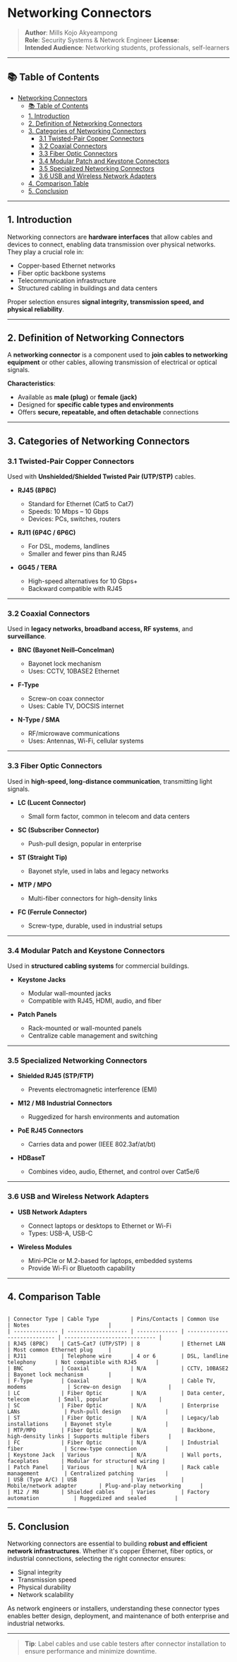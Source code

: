 # Networking Connectors

> **Author**: Mills Kojo Akyeampong  
> **Role**: Security Systems & Network Engineer 
> **License**:   
> **Intended Audience**: Networking students, professionals, self-learners

---

## 📚 Table of Contents
- [Networking Connectors](#networking-connectors)
  - [📚 Table of Contents](#-table-of-contents)
  - [1. Introduction](#1-introduction)
  - [2. Definition of Networking Connectors](#2-definition-of-networking-connectors)
  - [3. Categories of Networking Connectors](#3-categories-of-networking-connectors)
    - [3.1 Twisted-Pair Copper Connectors](#31-twisted-pair-copper-connectors)
    - [3.2 Coaxial Connectors](#32-coaxial-connectors)
    - [3.3 Fiber Optic Connectors](#33-fiber-optic-connectors)
    - [3.4 Modular Patch and Keystone Connectors](#34-modular-patch-and-keystone-connectors)
    - [3.5 Specialized Networking Connectors](#35-specialized-networking-connectors)
    - [3.6 USB and Wireless Network Adapters](#36-usb-and-wireless-network-adapters)
  - [4. Comparison Table](#4-comparison-table)
  - [5. Conclusion](#5-conclusion)

---

## 1. Introduction

Networking connectors are **hardware interfaces** that allow cables and devices to connect, enabling data transmission over physical networks. They play a crucial role in:

- Copper-based Ethernet networks  
- Fiber optic backbone systems  
- Telecommunication infrastructure  
- Structured cabling in buildings and data centers

Proper selection ensures **signal integrity, transmission speed, and physical reliability**.

---

## 2. Definition of Networking Connectors

A **networking connector** is a component used to **join cables to networking equipment** or other cables, allowing transmission of electrical or optical signals.

**Characteristics**:

- Available as **male (plug)** or **female (jack)**  
- Designed for **specific cable types and environments**  
- Offers **secure, repeatable, and often detachable** connections  

---

## 3. Categories of Networking Connectors

### 3.1 Twisted-Pair Copper Connectors

Used with **Unshielded/Shielded Twisted Pair (UTP/STP)** cables.

- **RJ45 (8P8C)**  
  - Standard for Ethernet (Cat5 to Cat7)  
  - Speeds: 10 Mbps – 10 Gbps  
  - Devices: PCs, switches, routers  

- **RJ11 (6P4C / 6P6C)**  
  - For DSL, modems, landlines  
  - Smaller and fewer pins than RJ45  

- **GG45 / TERA**  
  - High-speed alternatives for 10 Gbps+  
  - Backward compatible with RJ45  

---

### 3.2 Coaxial Connectors

Used in **legacy networks, broadband access, RF systems**, and **surveillance**.

- **BNC (Bayonet Neill–Concelman)**  
  - Bayonet lock mechanism  
  - Uses: CCTV, 10BASE2 Ethernet  

- **F-Type**  
  - Screw-on coax connector  
  - Uses: Cable TV, DOCSIS internet  

- **N-Type / SMA**  
  - RF/microwave communications  
  - Uses: Antennas, Wi-Fi, cellular systems  

---

### 3.3 Fiber Optic Connectors

Used in **high-speed, long-distance communication**, transmitting light signals.

- **LC (Lucent Connector)**  
  - Small form factor, common in telecom and data centers  

- **SC (Subscriber Connector)**  
  - Push-pull design, popular in enterprise  

- **ST (Straight Tip)**  
  - Bayonet style, used in labs and legacy networks  

- **MTP / MPO**  
  - Multi-fiber connectors for high-density links  

- **FC (Ferrule Connector)**  
  - Screw-type, durable, used in industrial setups  

---

### 3.4 Modular Patch and Keystone Connectors

Used in **structured cabling systems** for commercial buildings.

- **Keystone Jacks**  
  - Modular wall-mounted jacks  
  - Compatible with RJ45, HDMI, audio, and fiber  

- **Patch Panels**  
  - Rack-mounted or wall-mounted panels  
  - Centralize cable management and switching  

---

### 3.5 Specialized Networking Connectors

- **Shielded RJ45 (STP/FTP)**  
  - Prevents electromagnetic interference (EMI)  

- **M12 / M8 Industrial Connectors**  
  - Ruggedized for harsh environments and automation  

- **PoE RJ45 Connectors**  
  - Carries data and power (IEEE 802.3af/at/bt)  

- **HDBaseT**  
  - Combines video, audio, Ethernet, and control over Cat5e/6  

---

### 3.6 USB and Wireless Network Adapters

- **USB Network Adapters**  
  - Connect laptops or desktops to Ethernet or Wi-Fi  
  - Types: USB-A, USB-C  

- **Wireless Modules**  
  - Mini-PCIe or M.2-based for laptops, embedded systems  
  - Provide Wi-Fi or Bluetooth capability  

---

## 4. Comparison Table

```

| Connector Type | Cable Type          | Pins/Contacts | Common Use                   | Notes                         |
| -------------- | ------------------- | ------------- | ---------------------------- | ----------------------------- |
| RJ45 (8P8C)    | Cat5–Cat7 (UTP/STP) | 8             | Ethernet LAN                 | Most common Ethernet plug     |
| RJ11           | Telephone wire      | 4 or 6        | DSL, landline telephony      | Not compatible with RJ45      |
| BNC            | Coaxial             | N/A           | CCTV, 10BASE2                | Bayonet lock mechanism        |
| F-Type         | Coaxial             | N/A           | Cable TV, modems             | Screw-on design               |
| LC             | Fiber Optic         | N/A           | Data center, telecom         | Small, popular                |
| SC             | Fiber Optic         | N/A           | Enterprise LANs              | Push-pull design              |
| ST             | Fiber Optic         | N/A           | Legacy/lab installations     | Bayonet style                 |
| MTP/MPO        | Fiber Optic         | N/A           | Backbone, high-density links | Supports multiple fibers      |
| FC             | Fiber Optic         | N/A           | Industrial fiber             | Screw-type connection         |
| Keystone Jack  | Various             | N/A           | Wall ports, faceplates       | Modular for structured wiring |
| Patch Panel    | Various             | N/A           | Rack cable management        | Centralized patching          |
| USB (Type A/C) | USB                 | Varies        | Mobile/network adapter       | Plug-and-play networking      |
| M12 / M8       | Shielded cables     | Varies        | Factory automation           | Ruggedized and sealed         |

```

---

## 5. Conclusion

Networking connectors are essential to building **robust and efficient network infrastructures**. Whether it's copper Ethernet, fiber optics, or industrial connections, selecting the right connector ensures:

- Signal integrity  
- Transmission speed  
- Physical durability  
- Network scalability  

As network engineers or installers, understanding these connector types enables better design, deployment, and maintenance of both enterprise and industrial networks.

---

> **Tip**: Label cables and use cable testers after connector installation to ensure performance and minimize downtime.

```